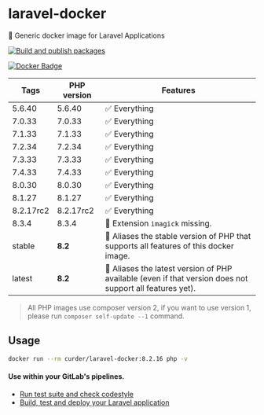 # laravel-docker

🐳 Generic docker image for Laravel Applications

[![Build and publish packages](https://github.com/curder/laravel-docker/actions/workflows/packages.yml/badge.svg?branch=master)](https://github.com/curder/laravel-docker/actions/workflows/packages.yml)

[![Docker Badge](https://img.shields.io/docker/pulls/curder/laravel-docker)](https://hub.docker.com/r/curder/laravel-docker/)

| Tags      | PHP version | Features                                                                                                 |
|-----------|-------------|----------------------------------------------------------------------------------------------------------|
| 5.6.40    | 5.6.40      | ✅ Everything                                                                                             |
| 7.0.33    | 7.0.33      | ✅ Everything                                                                                             |
| 7.1.33    | 7.1.33      | ✅ Everything                                                                                             |
| 7.2.34    | 7.2.34      | ✅ Everything                                                                                             |
| 7.3.33    | 7.3.33      | ✅ Everything                                                                                             |
| 7.4.33    | 7.4.33      | ✅ Everything                                                                                             |
| 8.0.30    | 8.0.30      | ✅ Everything                                                                                             |
| 8.1.27    | 8.1.27      | ✅ Everything                                                                                             |
| 8.2.17rc2 | 8.2.17rc2   | ✅ Everything                                                                                             |
| 8.3.4     | 8.3.4       | 🚧 Extension `imagick`  missing.                                                                         |
| stable    | **8.2**     | 🔗 Aliases the stable version of PHP that supports all features of this docker image.                    |
| latest    | **8.2**     | 🔗 Aliases the latest version of PHP available (even if that version does not support all features yet). |                            

> All PHP images use composer version 2, if you want to use version 1, please run `composer self-update --1` command.

## Usage

```bash
docker run --rm curder/laravel-docker:8.2.16 php -v
```

#### Use within your GitLab's pipelines.

* [Run test suite and check codestyle](http://lorisleiva.com/using-gitlabs-pipeline-with-laravel/)
* [Build, test and deploy your Laravel application](http://lorisleiva.com/laravel-deployment-using-gitlab-pipelines/)
